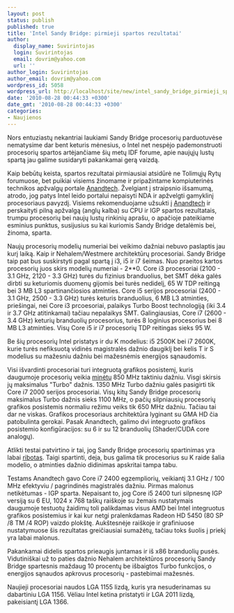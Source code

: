 ```yaml
---
layout: post
status: publish
published: true
title: 'Intel Sandy Bridge: pirmieji spartos rezultatai'
author:
  display_name: Suvirintojas
  login: Suvirintojas
  email: dovrim@yahoo.com
  url: ''
author_login: Suvirintojas
author_email: dovrim@yahoo.com
wordpress_id: 5058
wordpress_url: http://localhost/site/new/intel_sandy_bridge_pirmieji_spartos_rezultatai/
date: '2010-08-28 00:44:33 +0300'
date_gmt: '2010-08-28 00:44:33 +0300'
categories:
- Naujienos
---
```

<p>Nors entuziastų nekantriai laukiami Sandy Bridge procesorių parduotuvėse nematysime dar bent keturis mėnesius, o Intel net nespėjo pademonstruoti procesorių spartos artėjančiame šių metų IDF forume, apie naujųjų lustų spartą jau galime susidaryti pakankamai gerą vaizdą.</p>
<p>Kaip bebūtų keista, spartos rezultatai pirmiausiai atsidūrė ne Tolimųjų Rytų forumuose, bet puikiai visiems žinomame ir pripažintame kompiuterinės technikos apžvalgų portale <a class="ns" href="http://www.anandtech.com/">Anandtech</a>. Žvelgiant į straipsnio išsamumą, atrodo, jog patys Intel leido portalui nepaisyti NDA ir apžvelgti gamyklinį procesoriaus pavyzdį. Visiems rekomenduojame užsukti į <a class="ns" href="http://www.anandtech.com/show/3871/the-sandy-bridge-preview-three-wins-in-a-row/1">Anandtech</a> ir perskaityti pilną apžvalgą (anglų kalba) su CPU ir IGP spartos rezultatais, trumpu procesorių bei naujų lustų rinkinių aprašu, o apačioje pateikiame esminius punktus, susijusius su kai kuriomis Sandy Bridge detalėmis bei, žinoma, sparta.</p>
<p>Naujų procesorių modelių numeriai bei veikimo dažniai nebuvo paslaptis jau kurį laiką. Kaip ir Nehalem/Westmere architektūrų procesoriai. Sandy Bridge taip pat bus suskirstyti pagal spartą į i3, i5 ir i7 šeimas. Nuo praeitos kartos procesorių juos skirs modelių numeriai - 2**0. Core i3 procesoriai (2100 - 3.1 GHz, 2120 - 3.3 GHz) turės du fizinius branduolius, bet SMT dėka galės dirbti su keturiomis duomenų gijomis bei turės nedidelį, 65 W TDP reitingą bei 3 MB L3 spartinančiosios atminties. Core i5 serijos procesoriai (2400 - 3.1 GHz, 2500 - 3.3 GHz) turės keturis branduolius, 6 MB L3 atminties, priešingai, nei Core i3 prcoesoriai, palaikys Turbo Boost technologiją (iki 3.4 ir 3.7 GHz atitinkamai) tačiau nepalaikys SMT. Galingiausias, Core i7 (2600 - 3.4 GHz) keturių branduolių procesorius, turės 8 loginius procesorius bei 8 MB L3 atminties. Visų Core i5 ir i7 procesorių TDP reitingas sieks 95 W.</p>
<p>Be šių procesorių Intel pristatys ir du K modelius: i5 2500K bei i7 2600K, kurie turės nefiksuotą vidinės magistralės dažnio daugiklį bei kelis T ir S modelius su mažesniu dažniu bei mažesnėmis energijos sąnaudomis.</p>
<p>Visi išvardinti procesoriai turi integruotą grafikos posistemį, kuris daugumoje procesorių veikia <a class="ns" href="http://www.technews.lt/naujiena/n/a/sandy_bridge_igp_veiks_850_mhz_dazniu.html">minėtu</a> 850 MHz taktiniu dažniu. Visgi skirsis jų maksimalus "Turbo" dažnis. 1350 MHz Turbo dažniu galės pasigirti tik Core i7 2000 serijos procesoriai. Visų kitų Sandy Bridge procesorių maksimalus Turbo dažnis sieks 1100 MHz, o pačių silpniausių procesorių grafikos posistemis normaliu režimu veiks tik 650 MHz dažniu. Tačiau tai dar ne viskas. Grafikos procesoriaus architektūra lyginant su GMA HD čia patobulinta gerokai. Pasak Anandtech, galimo dvi integruoto grafikos posistemio konfigūracijos: su 6 ir su 12 branduolių (Shader/CUDA core analogų).</p>
<p>Atlikti testai patvirtino ir tai, jog Sandy Bridge procesorių spartinimas yra labai <a class="ns" href="http://technews.lt/naujiena/n/a/intel_sandy_bridge_praktiskai_nesispartins.html">ribotas</a>. Taigi spartinti, deja, bus galima tik procesorius su K raide šalia modelio, o atminties dažnio didinimas apskritai tampa tabu.</p>
<p>Testams Anandtech gavo Core i7 2400 egzempliorių, veikiantį 3.1 GHz / 100 MHz efektyviu / pagrindinės magistralės dažniu. Pirmas malonus netikėtumas - IGP sparta. Nepaisant to, jog Core i5 2400 turi silpnesnę IGP versiją su 6 EU, 1024 x 768 taškų raiškoje su žemais nustatymais daugumoje testuotų žaidimų toli palikdamas visus AMD bei Intel integruotus grafikos posistemius ir kai kur netgi pralenkdamas Radeon HD 5450 (80 SP /8 TM /4 ROP) vaizdo plokštę. Aukštesnėje raiškoje ir grafiniuose nustatymuose šis rezultatas greičiausiai sumažėtų, tačiau toks šuolis į priekį yra labai malonus.</p>
<p>Pakankamai didelis spartos prieaugis juntamas ir iš x86 branduolių pusės. Vidutiniškai už to paties dažnio Nehalem architektūros procesorių Sandy Bridge spartesnis maždaug 10 procentų be išbaigtos Turbo funkcijos, o energijos sąnaudos apkrovus procesorių - pastebimai mažesnės. </p>
<p>Naujieji procesoriai naudos LGA 1155 lizdą, kuris yra nesuderinamas su dabartiniu LGA 1156. Vėliau Intel ketina pristatyti ir LGA 2011 lizdą, pakeisiantį LGA 1366.<br /></p>
